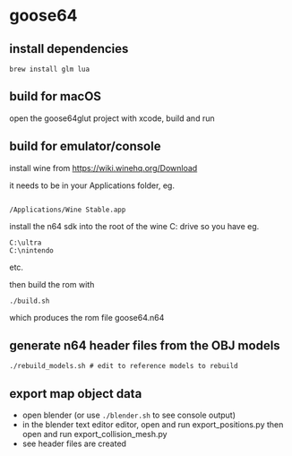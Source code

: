 # goose64

## install dependencies
```
brew install glm lua

```

## build for macOS
open the goose64glut project with xcode, build and run

## build for emulator/console

install wine from https://wiki.winehq.org/Download

it needs to be in your Applications folder, eg.
```

/Applications/Wine Stable.app
```

install the n64 sdk into the root of the wine C: drive so you have eg.
```
C:\ultra
C:\nintendo
```
etc.

then build the rom with

```
./build.sh
```

which produces the rom file goose64.n64


## generate n64 header files from the OBJ models
```
./rebuild_models.sh # edit to reference models to rebuild
```

## export map object data

- open blender (or use `./blender.sh` to see console output)
- in the blender text editor editor, open and run export_positions.py then open and run export_collision_mesh.py
- see header files are created


